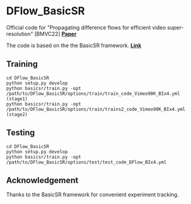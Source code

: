# DFlow_BasicSR
Official code for "Propagating difference flows for efficient video super-resolution" [BMVC22] 
[**Paper**](https://bmvc2022.mpi-inf.mpg.de/0060.pdf)

The code is based on the the BasicSR framework. [**Link**](https://github.com/XPixelGroup/BasicSR)

## Training
```
cd DFlow_BasicSR
python setup.py develop
python basicsr/train.py -opt /path/to/DFlow_BasicSR/options/train/train_code_Vimeo90K_BIx4.yml  (stage1)
python basicsr/train.py -opt /path/to/DFlow_BasicSR/options/train/trains2_code_Vimeo90K_BIx4.yml (stage2)
```

## Testing
```
cd DFlow_BasicSR
python setup.py develop
python basicsr/train.py -opt /path/to/DFlow_BasicSR/options/test/test_code_DFlow_BIx4.yml
```

## Acknowledgement
Thanks to the BasicSR framework for convenient experiment tracking.
